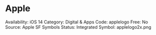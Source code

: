 # Apple

Availability: iOS 14
Category: Digital & Apps
Code: applelogo
Free: No
Source: Apple SF Symbols
Status: Integrated
Symbol: applelogo2x.png